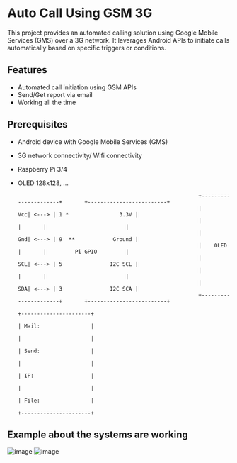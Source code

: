 # Auto Call Using GSM 3G

This project provides an automated calling solution using Google Mobile Services (GMS) over a 3G network. It leverages Android APIs to initiate calls automatically based on specific triggers or conditions.

## Features

- Automated call initiation using GSM APIs
- Send/Get report via email
- Working all the time

## Prerequisites

- Android device with Google Mobile Services (GMS)
- 3G network connectivity/ Wifi connectivity
- Raspberry Pi 3/4
- OLED 128x128, ...



                                                               +----------------------+       +-------------------------+
                                                               |                   Vcc| <---> | 1 *                3.3V |
                                                               |                      |       |                         |
                                                               |                   Gnd| <---> | 9  **            Ground |
                                                               |    OLED              |       |         Pi GPIO         |
                                                               |                   SCL| <---> | 5               I2C SCL |
                                                               |                      |       |                         |
                                                               |                   SDA| <---> | 3               I2C SCA |
                                                               +----------------------+       +-------------------------+
                                                                               +----------------------+
                                                                               | Mail:                |
                                                                               |                      |
                                                                               | Send:                |
                                                                               |                      |
                                                                               | IP:                  |
                                                                               |                      |
                                                                               | File:                |
                                                                               +----------------------+


## Example about the systems are working
![image](https://github.com/user-attachments/assets/819c8cf9-3464-48fa-b9f3-1d3766b49348)
![image](https://github.com/user-attachments/assets/4a306b1a-805f-4d3c-b37a-b72f926693f5)

